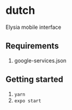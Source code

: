 # dutch

Elysia mobile interface

## Requirements

1. google-services.json

## Getting started

1. `yarn`
2. `expo start`
